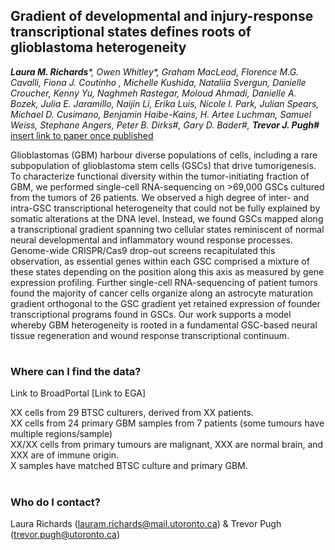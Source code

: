 ## Gradient of developmental and injury-response transcriptional states defines roots of glioblastoma heterogeneity

***Laura M. Richards**\*, Owen Whitley\*, Graham MacLeod, Florence M.G. Cavalli, Fiona J. Coutinho , Michelle Kushida, Nataliia Svergun, Danielle Croucher, Kenny Yu, Naghmeh Rastegar, Moloud Ahmadi, Danielle A. Bozek, Julia E. Jaramillo, Naijin Li, Erika Luis, Nicole I. Park, Julian Spears, Michael D. Cusimano, Benjamin Haibe-Kains, H. Artee Luchman, Samuel Weiss, Stephane Angers, Peter B. Dirks#, Gary D. Bader#, **Trevor J. Pugh#*** [insert link to paper once published]()

Glioblastomas (GBM) harbour diverse populations of cells, including a rare subpopulation of glioblastoma stem cells (GSCs) that drive tumorigenesis. To characterize functional diversity within the tumor-initiating fraction of GBM, we performed single-cell RNA-sequencing on >69,000 GSCs cultured from the tumors of 26 patients. We observed a high degree of inter- and intra-GSC transcriptional heterogeneity that could not be fully explained by somatic alterations at the DNA level. Instead, we found GSCs mapped along a  transcriptional gradient spanning two cellular states reminiscent of normal neural developmental and inflammatory wound response processes. Genome-wide CRISPR/Cas9 drop-out screens recapitulated this observation, as essential genes within each GSC comprised a mixture of these states depending on the position along this axis as measured by gene expression profiling. Further single-cell RNA-sequencing of patient tumors found the majority of cancer cells organize along an astrocyte maturation gradient orthogonal to the GSC gradient yet retained expression of founder transcriptional programs found in GSCs. Our work supports a model whereby GBM heterogeneity is rooted in a fundamental GSC-based neural tissue regeneration and wound response transcriptional continuum.

#
### Where can I find the data?
Link to BroadPortal
[Link to EGA]

XX cells from 29 BTSC culturers, derived from XX patients.     
XX cells from 24 primary GBM samples from 7 patients (some tumours have multiple regions/sample)  
XX/XX cells from primary tumours are malignant, XXX are normal brain, and XXX are of immune origin.   
X samples have matched BTSC culture and primary GBM.   
  
#
### Who do I contact?
Laura Richards (lauram.richards@mail.utoronto.ca) & Trevor Pugh (trevor.pugh@utoronto.ca)  
   




